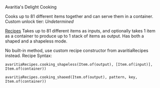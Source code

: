 Avaritia's Delight Cooking

Cooks up to 81 different items together and can serve them in a container.
Custom unlock tier: *Undetermined*

<ins>Recipes</ins>
Takes up to 81 different items as inputs, and optionally takes 1 item as a container to produce up to 1 stack of items as output.
Has both a shaped and a shapeless mode.

No built-in method, use custom recipe constructor from avaritiaRecipes instead.
Recipe Syntax:
```
avaritiaRecipes.cooking_shapeless(Item.of(output), [Item.of(input)], Item.of(container))

avaritiaRecipes.cooking_shaoed(Item.of(output), pattern, key, Item.of(container))
```